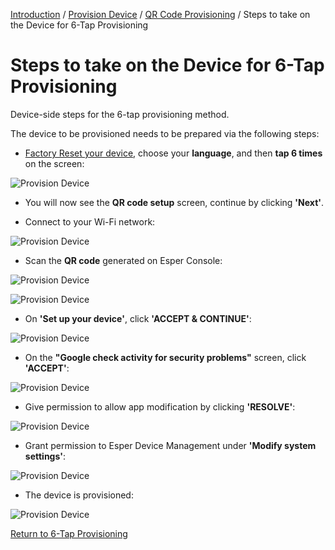 [Introduction](../../../../console.md) / [Provision Device](../../index.md) / [QR Code Provisioning](../index.md) / Steps to take on the Device for 6-Tap Provisioning

# Steps to take on the Device for 6-Tap Provisioning

Device-side steps for the 6-tap provisioning method.

The device to be provisioned needs to be prepared via the following steps:

* [Factory Reset your device](../../howtofactoryreset.md), choose your **language**, and then **tap 6 times** on the screen:

![Provision Device](../../../../assets/OLD_DASHBOARD/1_ProD.png)

* You will now see the **QR code setup** screen, continue by clicking **'Next'**.

* Connect to your Wi-Fi network:

![Provision Device](../../../../assets/OLD_DASHBOARD/3_PD.png)

* Scan the **QR code** generated on Esper Console:

![Provision Device](../../../../assets/OLD_DASHBOARD/13_PD.png)

![Provision Device](../../../../assets/OLD_DASHBOARD/13.1_PD.png)

* On **'Set up your device'**, click **'ACCEPT & CONTINUE'**:

![Provision Device](../../../../assets/OLD_DASHBOARD/12_PD.png)

* On the **"Google check activity for security problems"** screen, click **'ACCEPT'**:

![Provision Device](../../../../assets/OLD_DASHBOARD/14.1_PD.png)

* Give permission to allow app modification by clicking **'RESOLVE'**:

![Provision Device](../../../../assets/OLD_DASHBOARD/16_PD.png)

* Grant permission to Esper Device Management under **'Modify system settings'**:

![Provision Device](../../../../assets/OLD_DASHBOARD/18_PD.png)

* The device is provisioned:

![Provision Device](../../../../assets/OLD_DASHBOARD/100.png)

[Return to 6-Tap Provisioning](../index.md)
